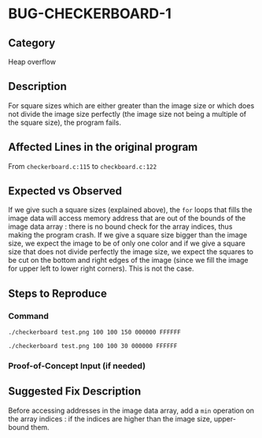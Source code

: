 # BUG-CHECKERBOARD-1
## Category
Heap overflow

## Description
For square sizes which are either greater than the image size or which does not divide the image size perfectly (the image size not being a multiple of the square size), the program fails.

## Affected Lines in the original program
From `checkerboard.c:115` to `checkboard.c:122`

## Expected vs Observed
If we give such a square sizes (explained above), the `for` loops that fills the image data will access memory address that are out of the bounds of the image data array : there is no bound check for the array indices, thus making the program crash. 
If we give a square size bigger than the image size, we expect the image to be of only one color and if we give a square size that does not divide perfectly the image size, we expect the squares to be cut on the bottom and right edges of the image (since we fill the image for upper left to lower right corners). This is not the case.

## Steps to Reproduce

### Command

`./checkerboard test.png 100 100 150 000000 FFFFFF`

`./checkerboard test.png 100 100 30 000000 FFFFFF`

### Proof-of-Concept Input (if needed)

## Suggested Fix Description
Before accessing addresses in the image data array, add a `min` operation on the array indices : if the indices are higher than the image size, upper-bound them.